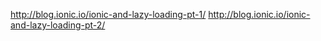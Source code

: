 http://blog.ionic.io/ionic-and-lazy-loading-pt-1/
http://blog.ionic.io/ionic-and-lazy-loading-pt-2/
